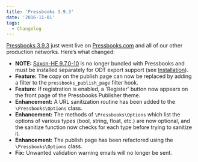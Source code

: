 ```yaml
---
title: 'Pressbooks 3.9.3'
date: '2016-11-01'
tags:
  - Changelog
---
```


[Pressbooks 3.9.3](https://github.com/pressbooks/pressbooks/releases/tag/v3.9.3) just went
live on [Pressbooks.com](https://pressbooks.com) and all of our other production networks.
Here’s what changed:

- **NOTE:** [Saxon-HE 9.7.0-10](https://sourceforge.net/projects/saxon/files/Saxon-HE/) is
  no longer bundled with Pressbooks and must be installed separately for ODT export
  support (see [Installation](https://pressbooks.org/installation)).
- **Feature:** The copy on the publish page can now be replaced by adding a filter to the
  `pressbooks_publish_page` filter hook.
- **Feature:** If registration is enabled, a 'Register' button now appears on the front
  page of the Pressbooks Publisher theme.
- **Enhancement:** A URL sanitization routine has been added to the `\Pressbooks\Options`
  class.
- **Enhancement:** The methods of `\Pressbooks\Options` which list the options of various
  types (bool, string, float, etc.) are now optional, and the sanitize function now checks
  for each type before trying to sanitize it.
- **Enhancement:** The publish page has been refactored using the `\Pressbooks\Options`
  class.
- **Fix:** Unwanted validation warning emails will no longer be sent.
